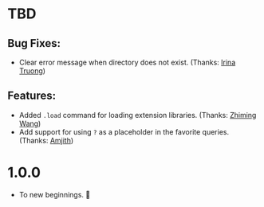 TBD
====

Bug Fixes:
----------

* Clear error message when directory does not exist. (Thanks: [Irina Truong])

Features:
---------

* Added `.load` command for loading extension libraries. (Thanks: [Zhiming Wang])
* Add support for using `?` as a placeholder in the favorite queries. (Thanks: [Amjith])

1.0.0
=====

* To new beginnings. :tada:



[Amjith]: https://blog.amjith.com
[Zhiming Wang]: https://github.com/zmwangx
[Irina Truong]: https://github.com/j-bennet
